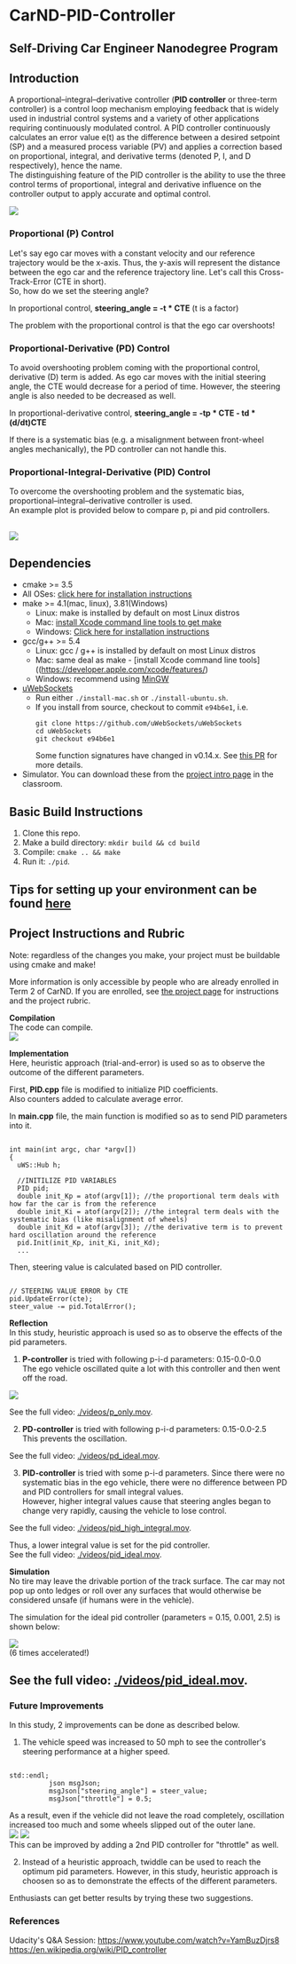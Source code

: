 # CarND-PID-Controller
Self-Driving Car Engineer Nanodegree Program
---
## Introduction  
A proportional–integral–derivative controller (**PID controller** or three-term controller) is a control loop mechanism employing feedback that is widely used in industrial control systems and a variety of other applications requiring continuously modulated control. A PID controller continuously calculates an error value e(t) as the difference between a desired setpoint (SP) and a measured process variable (PV) and applies a correction based on proportional, integral, and derivative terms (denoted P, I, and D respectively), hence the name.  
The distinguishing feature of the PID controller is the ability to use the three control terms of proportional, integral and derivative influence on the controller output to apply accurate and optimal control.

![](img/PID.png)  

### Proportional (P) Control  
Let's say ego car moves with a constant velocity and our reference trajectory would be the x-axis. Thus, the y-axis will represent the distance between the ego car and the reference trajectory line. Let's call this Cross-Track-Error (CTE in short).  
So, how do we set the steering angle?  

In proportional control, **steering_angle = -t * CTE**  (t is a factor)  

The problem with the proportional control is that the ego car overshoots!  

### Proportional-Derivative (PD) Control  
To avoid overshooting problem coming with the proportional control, derivative (D) term is added. As ego car moves with the initial steering angle, the CTE would decrease for a period of time. However, the steering angle is also needed to be decreased as well.  

In proportional-derivative control, **steering_angle = -tp * CTE - td * (d/dt)CTE**  

If there is a systematic bias (e.g. a misalignment between front-wheel angles mechanically), the PD controller can not handle this.

### Proportional-Integral-Derivative (PID) Control  
To overcome the overshooting problem and the systematic bias, proportional–integral–derivative controller is used.  
An example plot is provided below to compare p, pi and pid controllers.

![](img/PID_plot.png)  
---
## Dependencies

* cmake >= 3.5
 * All OSes: [click here for installation instructions](https://cmake.org/install/)
* make >= 4.1(mac, linux), 3.81(Windows)
  * Linux: make is installed by default on most Linux distros
  * Mac: [install Xcode command line tools to get make](https://developer.apple.com/xcode/features/)
  * Windows: [Click here for installation instructions](http://gnuwin32.sourceforge.net/packages/make.htm)
* gcc/g++ >= 5.4
  * Linux: gcc / g++ is installed by default on most Linux distros
  * Mac: same deal as make - [install Xcode command line tools]((https://developer.apple.com/xcode/features/)
  * Windows: recommend using [MinGW](http://www.mingw.org/)
* [uWebSockets](https://github.com/uWebSockets/uWebSockets)
  * Run either `./install-mac.sh` or `./install-ubuntu.sh`.
  * If you install from source, checkout to commit `e94b6e1`, i.e.
    ```
    git clone https://github.com/uWebSockets/uWebSockets 
    cd uWebSockets
    git checkout e94b6e1
    ```
    Some function signatures have changed in v0.14.x. See [this PR](https://github.com/udacity/CarND-MPC-Project/pull/3) for more details.
* Simulator. You can download these from the [project intro page](https://github.com/udacity/self-driving-car-sim/releases) in the classroom.  

## Basic Build Instructions

1. Clone this repo.
2. Make a build directory: `mkdir build && cd build`
3. Compile: `cmake .. && make`
4. Run it: `./pid`. 

Tips for setting up your environment can be found [here](https://classroom.udacity.com/nanodegrees/nd013/parts/40f38239-66b6-46ec-ae68-03afd8a601c8/modules/0949fca6-b379-42af-a919-ee50aa304e6a/lessons/f758c44c-5e40-4e01-93b5-1a82aa4e044f/concepts/23d376c7-0195-4276-bdf0-e02f1f3c665d)
---
## Project Instructions and Rubric

Note: regardless of the changes you make, your project must be buildable using
cmake and make!

More information is only accessible by people who are already enrolled in Term 2
of CarND. If you are enrolled, see [the project page](https://classroom.udacity.com/nanodegrees/nd013/parts/40f38239-66b6-46ec-ae68-03afd8a601c8/modules/f1820894-8322-4bb3-81aa-b26b3c6dcbaf/lessons/e8235395-22dd-4b87-88e0-d108c5e5bbf4/concepts/6a4d8d42-6a04-4aa6-b284-1697c0fd6562)
for instructions and the project rubric.

**Compilation**  
The code can compile.  
![](img/compile.png)    

**Implementation**  
Here, heuristic approach (trial-and-error) is used so as to observe the outcome of the different parameters.  

First, **PID.cpp** file is modified to initialize PID coefficients.  
Also counters added to calculate average error.

In **main.cpp** file, the main function is modified so as to send PID parameters into it.
<pre><code>
int main(int argc, char *argv[])
{
  uWS::Hub h;
  
  //INITILIZE PID VARIABLES
  PID pid;
  double init_Kp = atof(argv[1]); //the proportional term deals with how far the car is from the reference
  double init_Ki = atof(argv[2]); //the integral term deals with the systematic bias (like misalignment of wheels)
  double init_Kd = atof(argv[3]); //the derivative term is to prevent hard oscillation around the reference
  pid.Init(init_Kp, init_Ki, init_Kd);
  ...
</pre></code>
  
Then, steering value is calculated based on PID controller.  
<pre><code>
// STEERING VALUE ERROR by CTE
pid.UpdateError(cte);
steer_value -= pid.TotalError(); 
</pre></code>

**Reflection**  
In this study, heuristic approach is used so as to observe the effects of the pid parameters.  

1. **P-controller** is tried with following p-i-d parameters: 0.15-0.0-0.0  
The ego vehicle oscillated quite a lot with this controller and then went off the road.  

![](img/p_only_off.png)  

See the full video: [./videos/p_only.mov](./videos/p_only.mov).  

2. **PD-controller** is tried with following p-i-d parameters: 0.15-0.0-2.5  
This prevents the oscillation.    

See the full video: [./videos/pd_ideal.mov](./videos/pd_ideal.mov).  

3. **PID-controller** is tried with some p-i-d parameters.
Since there were no systematic bias in the ego vehicle, there were no difference between PD and PID controllers for small integral values.  
However, higher integral values cause that steering angles began to change very rapidly, causing the vehicle to lose control.

See the full video: [./videos/pid_high_integral.mov](./videos/pid_high_integral.mov).  

Thus, a lower integral value is set for the pid controller.  
See the full video: [./videos/pid_ideal.mov](./videos/pid_ideal.mov).  


**Simulation**  
No tire may leave the drivable portion of the track surface. The car may not pop up onto ledges or roll over any surfaces that would otherwise be considered unsafe (if humans were in the vehicle).  

The simulation for the ideal pid controller (parameters = 0.15, 0.001, 2.5) is shown below:  

![](img/sim_full.gif)  
(6 times accelerated!)

See the full video: [./videos/pid_ideal.mov](./videos/pid_ideal.mov).  
---
### Future Improvements  
In this study, 2 improvements can be done as described below.  

1. The vehicle speed was increased to 50 mph to see the controller's steering performance at a higher speed.  
<pre><code>
std::endl;
          json msgJson;
          msgJson["steering_angle"] = steer_value;
          msgJson["throttle"] = 0.5;
</code></pre> 
As a result, even if the vehicle did not leave the road completely, oscillation increased too much and some wheels slipped out of the outer lane.  
![](img/off1.png) ![](img/off2.png)   
This can be improved by adding a 2nd PID controller for "throttle" as well.  

2. Instead of a heuristic approach, twiddle can be used to reach the optimum pid parameters. However, in this study, heuristic approach is choosen so as to demonstrate the effects of the different parameters.  

Enthusiasts can get better results by trying these two suggestions.  

### References  
Udacity's Q&A Session: https://www.youtube.com/watch?v=YamBuzDjrs8
https://en.wikipedia.org/wiki/PID_controller